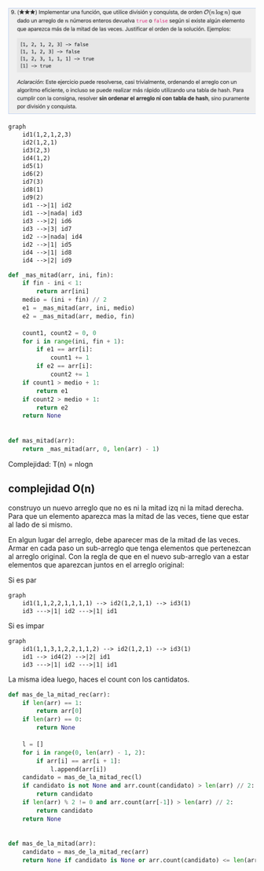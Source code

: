 ![img.png](img.png)

```mermaid
graph
    id1(1,2,1,2,3)
    id2(1,2,1)
    id3(2,3)
    id4(1,2)
    id5(1)
    id6(2)
    id7(3)
    id8(1)
    id9(2)
    id1 -->|1| id2
    id1 -->|nada| id3
    id3 -->|2| id6
    id3 -->|3| id7
    id2 -->|nada| id4
    id2 -->|1| id5
    id4 -->|1| id8
    id4 -->|2| id9

```

```python
def _mas_mitad(arr, ini, fin):
    if fin - ini < 1:
        return arr[ini]
    medio = (ini + fin) // 2
    e1 = _mas_mitad(arr, ini, medio)
    e2 = _mas_mitad(arr, medio, fin)

    count1, count2 = 0, 0
    for i in range(ini, fin + 1):
        if e1 == arr[i]:
            count1 += 1
        if e2 == arr[i]:
            count2 += 1
    if count1 > medio + 1:
        return e1
    if count2 > medio + 1:
        return e2
    return None


def mas_mitad(arr):
    return _mas_mitad(arr, 0, len(arr) - 1)
```

Complejidad: T(n) = nlogn

## complejidad O(n)

construyo un nuevo arreglo que no es ni la mitad izq ni la mitad derecha.
Para que un elemento aparezca mas la mitad de las veces, tiene que estar al lado de si mismo.

En algun lugar del arreglo, debe aparecer mas de la mitad de las veces.
Armar en cada paso un sub-arreglo que tenga elementos que pertenezcan al arreglo original. Con la regla de que en el
nuevo
sub-arreglo van a estar elementos que aparezcan juntos en el arreglo original:

Si es par

```mermaid
graph
    id1(1,1,2,2,1,1,1,1) --> id2(1,2,1,1) --> id3(1)
    id3 --->|1| id2 --->|1| id1
```

Si es impar

```mermaid
graph
    id1(1,1,3,1,2,2,1,1,2) --> id2(1,2,1) --> id3(1)
    id1 --> id4(2) -->|2| id1
    id3 --->|1| id2 --->|1| id1
```

La misma idea luego, haces el count con los cantidatos.

```python
def mas_de_la_mitad_rec(arr):
    if len(arr) == 1:
        return arr[0]
    if len(arr) == 0:
        return None

    l = []
    for i in range(0, len(arr) - 1, 2):
        if arr[i] == arr[i + 1]:
            l.append(arr[i])
    candidato = mas_de_la_mitad_rec(l)
    if candidato is not None and arr.count(candidato) > len(arr) // 2:
        return candidato
    if len(arr) % 2 != 0 and arr.count(arr[-1]) > len(arr) // 2:
        return candidato
    return None


def mas_de_la_mitad(arr):
    candidato = mas_de_la_mitad_rec(arr)
    return None if candidato is None or arr.count(candidato) <= len(arr) // 2 else candidato
```

